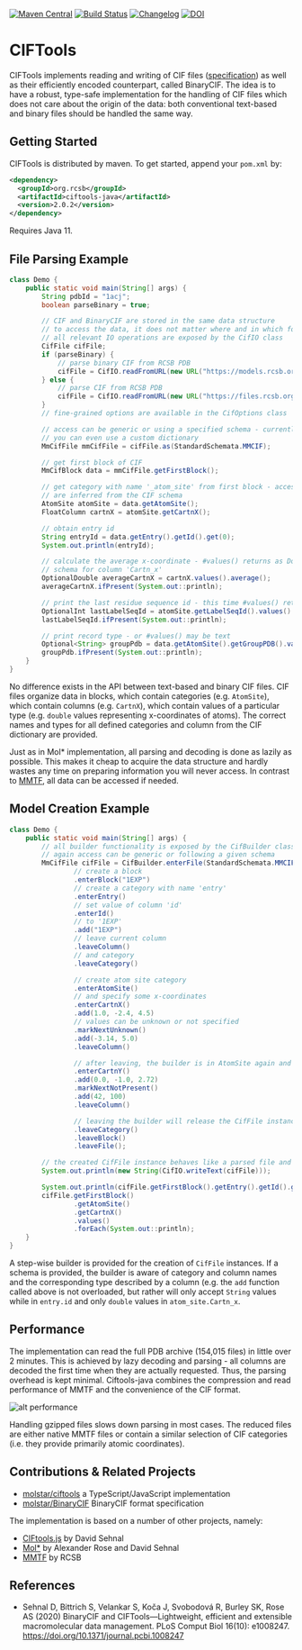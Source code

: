 [![Maven Central](https://maven-badges.herokuapp.com/maven-central/org.rcsb/ciftools-java/badge.svg)](https://maven-badges.herokuapp.com/maven-central/org.rcsb/ciftools-java)
[![Build Status](https://travis-ci.com/rcsb/ciftools-java.svg?branch=master)](https://travis-ci.com/rcsb/ciftools-java)
[![Changelog](https://img.shields.io/badge/changelog--lightgrey.svg?style=flat)](https://github.com/rcsb/ciftools-java/blob/master/CHANGELOG.md)
[![DOI](https://zenodo.org/badge/DOI/10.5281/zenodo.3948501.svg)](https://doi.org/10.5281/zenodo.3948501)

# CIFTools
CIFTools implements reading and writing of CIF files ([specification](http://www.iucr.org/resources/cif/spec/version1.1/cifsyntax))
as well as their efficiently encoded counterpart, called BinaryCIF. The idea is to have a robust, type-safe 
implementation for the handling of CIF files which does not care about the origin of the data: both conventional 
text-based and binary files should be handled the same way.

## Getting Started
CIFTools is distributed by maven. To get started, append your `pom.xml` by:
```xml
<dependency>
  <groupId>org.rcsb</groupId>
  <artifactId>ciftools-java</artifactId>
  <version>2.0.2</version>
</dependency>
```

Requires Java 11.

## File Parsing Example

```Java
class Demo {
    public static void main(String[] args) {
        String pdbId = "1acj";
        boolean parseBinary = true;

        // CIF and BinaryCIF are stored in the same data structure
        // to access the data, it does not matter where and in which format the data came from
        // all relevant IO operations are exposed by the CifIO class
        CifFile cifFile;
        if (parseBinary) {
            // parse binary CIF from RCSB PDB
            cifFile = CifIO.readFromURL(new URL("https://models.rcsb.org/" + pdbId + ".bcif"));
        } else {
            // parse CIF from RCSB PDB
            cifFile = CifIO.readFromURL(new URL("https://files.rcsb.org/download/" + pdbId + ".cif"));
        }
        // fine-grained options are available in the CifOptions class

        // access can be generic or using a specified schema - currently supports MMCIF and CIF_CORE
        // you can even use a custom dictionary
        MmCifFile mmCifFile = cifFile.as(StandardSchemata.MMCIF);

        // get first block of CIF
        MmCifBlock data = mmCifFile.getFirstBlock();

        // get category with name '_atom_site' from first block - access is type-safe, all categories
        // are inferred from the CIF schema
        AtomSite atomSite = data.getAtomSite();
        FloatColumn cartnX = atomSite.getCartnX();

        // obtain entry id
        String entryId = data.getEntry().getId().get(0);
        System.out.println(entryId);

        // calculate the average x-coordinate - #values() returns as DoubleStream as defined by the
        // schema for column 'Cartn_x'
        OptionalDouble averageCartnX = cartnX.values().average();
        averageCartnX.ifPresent(System.out::println);

        // print the last residue sequence id - this time #values() returns an IntStream
        OptionalInt lastLabelSeqId = atomSite.getLabelSeqId().values().max();
        lastLabelSeqId.ifPresent(System.out::println);

        // print record type - or #values() may be text
        Optional<String> groupPdb = data.getAtomSite().getGroupPDB().values().findFirst();
        groupPdb.ifPresent(System.out::println);
    }
}
```

No difference exists in the API between text-based and binary CIF files. CIF files organize data in blocks, which contain
categories (e.g. `AtomSite`), which contain columns (e.g. `CartnX`), which contain values of a particular type (e.g. 
`double` values representing x-coordinates of atoms). The correct names and types for all defined categories and column 
from the CIF dictionary are provided.

Just as in Mol* implementation, all parsing and decoding is done as lazily as possible. This makes it cheap to acquire 
the data structure and hardly wastes any time on preparing information you will never access. In contrast to 
[MMTF](https://mmtf.rcsb.org/), all data can be accessed if needed.

## Model Creation Example
```Java
class Demo {
    public static void main(String[] args) {
        // all builder functionality is exposed by the CifBuilder class
        // again access can be generic or following a given schema
        MmCifFile cifFile = CifBuilder.enterFile(StandardSchemata.MMCIF)
                // create a block
                .enterBlock("1EXP")
                // create a category with name 'entry'
                .enterEntry()
                // set value of column 'id'
                .enterId()
                // to '1EXP'
                .add("1EXP")
                // leave current column
                .leaveColumn()
                // and category
                .leaveCategory()

                // create atom site category
                .enterAtomSite()
                // and specify some x-coordinates
                .enterCartnX()
                .add(1.0, -2.4, 4.5)
                // values can be unknown or not specified
                .markNextUnknown()
                .add(-3.14, 5.0)
                .leaveColumn()

                // after leaving, the builder is in AtomSite again and provides column names
                .enterCartnY()
                .add(0.0, -1.0, 2.72)
                .markNextNotPresent()
                .add(42, 100)
                .leaveColumn()

                // leaving the builder will release the CifFile instance
                .leaveCategory()
                .leaveBlock()
                .leaveFile();

        // the created CifFile instance behaves like a parsed file and can be processed or written as needed
        System.out.println(new String(CifIO.writeText(cifFile)));

        System.out.println(cifFile.getFirstBlock().getEntry().getId().get(0));
        cifFile.getFirstBlock()
                .getAtomSite()
                .getCartnX()
                .values()
                .forEach(System.out::println);
    }
}
```

A step-wise builder is provided for the creation of `CifFile` instances. If a schema is provided, the builder is aware 
of category and column names and the corresponding type described by a column (e.g. the `add` function called above is 
not overloaded, but rather will only accept `String` values while in `entry.id` and only `double` values in 
`atom_site.Cartn_x`.

## Performance
The implementation can read the full PDB archive (154,015 files) in little over 2 minutes. This is achieved by lazy decoding and 
parsing - all columns are decoded the first time when they are actually requested. Thus, the parsing overhead is kept 
minimal. Ciftools-java combines the compression and read performance of MMTF and the convenience of the CIF format.

![alt performance](https://raw.githubusercontent.com/rcsb/ciftools-java/master/performance.png)

Handling gzipped files slows down parsing in most cases. The reduced files are either native MMTF files or contain a similar selection of 
CIF categories (i.e. they provide primarily atomic coordinates).

## Contributions & Related Projects
- [molstar/ciftools](https://github.com/molstar/ciftools) a TypeScript/JavaScript implementation
- [molstar/BinaryCIF](https://github.com/molstar/BinaryCIF) BinaryCIF format specification

The implementation is based on a number of other projects, namely:
- [CIFtools.js](https://github.com/dsehnal/CIFTools.js) by David Sehnal
- [Mol*](https://molstar.github.io) by Alexander Rose and David Sehnal
- [MMTF](https://mmtf.rcsb.org/) by RCSB

## References
- Sehnal D, Bittrich S, Velankar S, Koča J, Svobodová R, Burley SK, Rose AS (2020) BinaryCIF and CIFTools—Lightweight, efficient and extensible macromolecular data management. PLoS Comput Biol 16(10): e1008247. https://doi.org/10.1371/journal.pcbi.1008247
